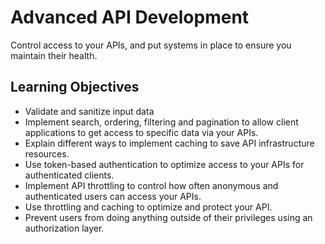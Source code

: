 # Advanced API Development

Control access to your APIs, and put systems in place to ensure you maintain their health.

## Learning Objectives

- Validate and sanitize input data
- Implement search, ordering, filtering and pagination to allow client applications to get access to specific data via your APIs.
- Explain different ways to implement caching to save API infrastructure resources.
- Use token-based authentication to optimize access to your APIs for authenticated clients.
- Implement API throttling to control how often anonymous and authenticated users can access your APIs.
- Use throttling and caching to optimize and protect your API.
- Prevent users from doing anything outside of their privileges using an authorization layer.